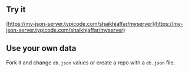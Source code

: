 ## Try it

[https://my-json-server.typicode.com/shaikhjaffar/myserver](https://my-json-server.typicode.com/shaikhjaffar/myserver)

## Use your own data

Fork it and change `db.json` values or create a repo with a `db.json` file.

